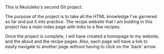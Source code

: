 This is Nkululeko's second Git project.

The purpose of the project is to take all the HTML knowledge I've garnered so far and put it into practice.
The recipe website that I am bulding in this project has a main index page with links to a few recipes.

Once the project is complete, I will have created a homepage to my website, and the about and the recipe pages.
Also, each page will have a link to easily navigate to another page without having to click on the 'back' arrow.
